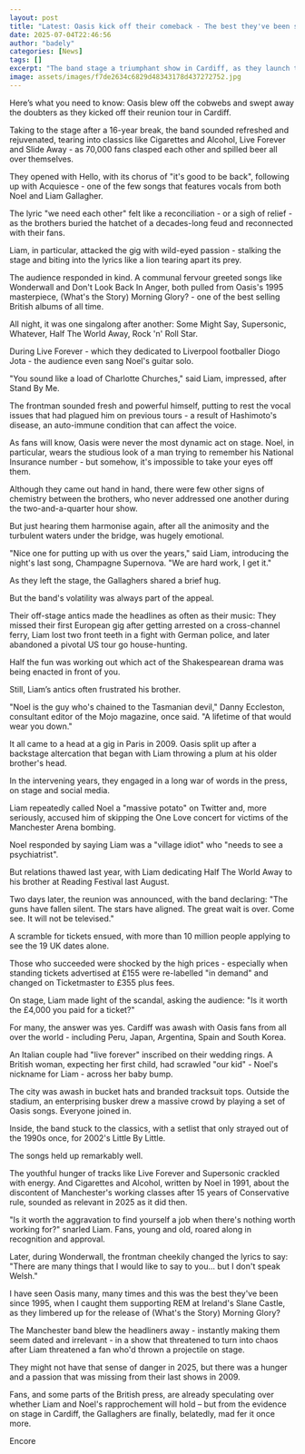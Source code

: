 ```yaml
---
layout: post
title: "Latest: Oasis kick off their comeback - The best they've been since the 90s"
date: 2025-07-04T22:46:56
author: "badely"
categories: [News]
tags: []
excerpt: "The band stage a triumphant show in Cardiff, as they launch their long-awaited reunion tour."
image: assets/images/f7de2634c6829d48343178d437272752.jpg
---
```


Here’s what you need to know: Oasis blew off the cobwebs and swept away the doubters as they kicked off their  reunion tour in Cardiff.

Taking to the stage after a 16-year break, the band sounded refreshed and rejuvenated, tearing into classics like Cigarettes and Alcohol, Live Forever and Slide Away - as 70,000 fans clasped each other and spilled beer all over themselves.

They opened with Hello, with its chorus of "it's good to be back", following up with Acquiesce - one of the few songs that features vocals from both Noel and Liam Gallagher.

The lyric "we need each other" felt like a reconciliation - or a sigh of relief -  as the brothers buried the hatchet of a decades-long feud and reconnected with their fans.

Liam, in particular, attacked the gig with wild-eyed passion - stalking the stage and biting into the lyrics like a lion tearing apart its prey.

The audience responded in kind. A communal fervour greeted songs like Wonderwall and Don't Look Back In Anger, both pulled from Oasis's 1995 masterpiece, (What's the Story) Morning Glory? - one of the best selling British albums of all time.

All night, it was one singalong after another: Some Might Say, Supersonic, Whatever, Half The World Away, Rock 'n' Roll Star.

During Live Forever - which they dedicated to Liverpool footballer Diogo Jota - the audience even sang Noel's guitar solo.

"You sound like a load of Charlotte Churches," said Liam, impressed, after Stand By Me.

The frontman sounded fresh and powerful himself, putting to rest the vocal issues that had plagued him on previous tours - a result of Hashimoto's disease, an auto-immune condition that can affect the voice.

As fans will know, Oasis were never the most dynamic act on stage. Noel, in particular, wears the studious look of a man trying to remember his National Insurance number - but somehow, it's impossible to take your eyes off them.

Although they came out hand in hand, there were few other signs of chemistry between the brothers, who never addressed one another during the two-and-a-quarter hour show.

But just hearing them harmonise again, after all the animosity and the turbulent waters under the bridge, was hugely emotional.

"Nice one for putting up with us over the years," said Liam, introducing the night's last song, Champagne Supernova. "We are hard work, I get it."

As they left the stage, the Gallaghers shared a brief hug.

But the band's volatility was always part of the appeal.

Their off-stage antics made the headlines as often as their music: They missed their first European gig after getting arrested on a cross-channel ferry, Liam lost two front teeth in a fight with German police, and later abandoned a pivotal US tour go house-hunting. 

Half the fun was working out which act of the Shakespearean drama was being enacted in front of you.

Still, Liam’s antics often frustrated his brother. 

"Noel is the guy who's chained to the Tasmanian devil," Danny Eccleston, consultant editor of the Mojo magazine, once said. "A lifetime of that would wear you down."

It all came to a head at a gig in Paris in 2009. Oasis split up after a backstage altercation that began with Liam throwing a plum at his older brother's head.

In the intervening years, they engaged in a long war of words in the press, on stage and social media.

Liam repeatedly called Noel a "massive potato" on Twitter and, more seriously, accused him of skipping the One Love concert for victims of the Manchester Arena bombing.

Noel responded by saying Liam was a "village idiot" who "needs to see a psychiatrist".

But relations thawed last year, with Liam dedicating Half The World Away to his brother at Reading Festival last August. 

Two days later, the reunion was announced, with the band declaring: "The guns have fallen silent. The stars have aligned. The great wait is over. Come see. It will not be televised."

A scramble for tickets ensued, with more than 10 million people applying to see the 19 UK dates alone.

Those who succeeded were shocked by the high prices - especially when standing tickets advertised at £155 were re-labelled "in demand" and changed on Ticketmaster to £355 plus fees.

On stage, Liam made light of the scandal, asking the audience: "Is it worth the £4,000 you paid for a ticket?"

For many, the answer was yes. Cardiff was awash with Oasis fans from all over the world - including Peru, Japan, Argentina, Spain and South Korea.

An Italian couple had "live forever" inscribed on their wedding rings. A British woman, expecting her first child, had scrawled "our kid" - Noel's nickname for Liam - across her baby bump.

The city was awash in bucket hats and branded tracksuit tops. Outside the stadium, an enterprising busker drew a massive crowd by playing a set of Oasis songs. Everyone joined in.

Inside, the band stuck to the classics, with a setlist that only strayed out of the 1990s once, for 2002's Little By Little.

The songs held up remarkably well. 

The youthful hunger of tracks like Live Forever and Supersonic crackled with energy. And Cigarettes and Alcohol, written by Noel in 1991, about the discontent of Manchester's working classes after 15 years of Conservative rule, sounded as relevant in 2025 as it did then.

"Is it worth the aggravation to find yourself a job when there's nothing worth working for?" snarled Liam. Fans, young and old, roared along in recognition and approval.

Later, during Wonderwall, the frontman cheekily changed the lyrics to say: "There are many things that I would like to say to you... but I don't speak Welsh."

I have seen Oasis many, many times and this was the best they've been since 1995, when I caught them supporting REM at Ireland's Slane Castle, as they limbered up for the release of (What's the Story) Morning Glory?

The Manchester band blew the headliners away - instantly making them seem dated and irrelevant - in a show that threatened to turn into chaos after Liam threatened a fan who'd thrown a projectile on stage.

They might not have that sense of danger in 2025, but there was a hunger and a passion that was missing from their last shows in 2009.

Fans, and some parts of the British press, are already speculating over whether Liam and Noel's rapprochement will hold – but from the evidence on stage in Cardiff, the Gallaghers are finally, belatedly,  mad fer it once more.

Encore


